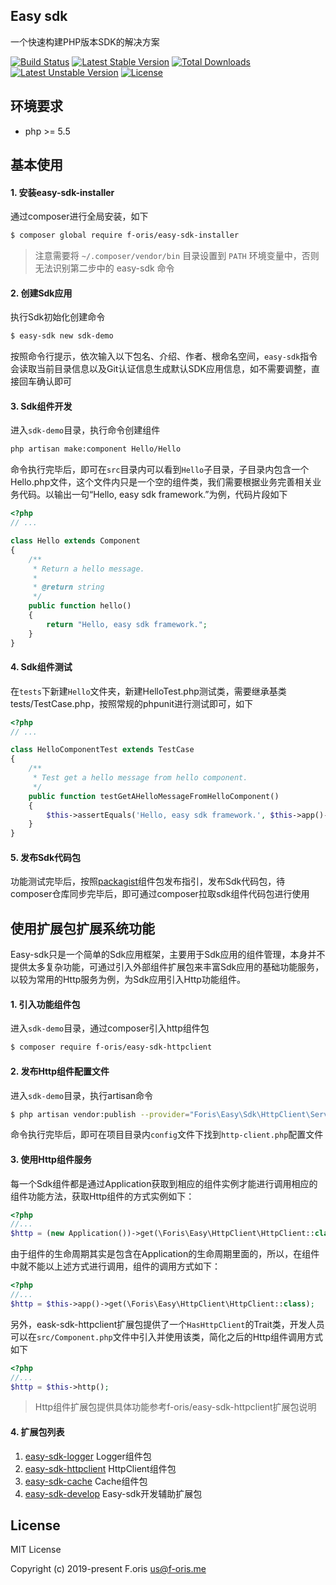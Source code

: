 ## Easy sdk

一个快速构建PHP版本SDK的解决方案

[![Build Status](https://travis-ci.com/itsanr-oris/easy-sdk.svg?branch=master)](https://travis-ci.com/itsanr-oris/easy-sdk)
[![Latest Stable Version](https://poser.pugx.org/f-oris/easy-sdk/v)](//packagist.org/packages/f-oris/easy-sdk)
[![Total Downloads](https://poser.pugx.org/f-oris/easy-sdk/downloads)](//packagist.org/packages/f-oris/easy-sdk)
[![Latest Unstable Version](https://poser.pugx.org/f-oris/easy-sdk/v/unstable)](//packagist.org/packages/f-oris/easy-sdk)
[![License](https://poser.pugx.org/f-oris/easy-sdk/license)](//packagist.org/packages/f-oris/easy-sdk)


## 环境要求

- php >= 5.5

## 基本使用

#### 1. 安装easy-sdk-installer

通过composer进行全局安装，如下

```bash
$ composer global require f-oris/easy-sdk-installer
```

> 注意需要将 `~/.composer/vendor/bin` 目录设置到 `PATH` 环境变量中，否则无法识别第二步中的 easy-sdk 命令

#### 2. 创建Sdk应用

执行Sdk初始化创建命令

```bash
$ easy-sdk new sdk-demo
```

按照命令行提示，依次输入以下包名、介绍、作者、根命名空间，`easy-sdk`指令会读取当前目录信息以及Git认证信息生成默认SDK应用信息，如不需要调整，直接回车确认即可

#### 3. Sdk组件开发

进入`sdk-demo`目录，执行命令创建组件

```bash
php artisan make:component Hello/Hello
```

命令执行完毕后，即可在`src`目录内可以看到`Hello`子目录，子目录内包含一个Hello.php文件，这个文件内只是一个空的组件类，我们需要根据业务完善相关业务代码。以输出一句“Hello, easy sdk framework.”为例，代码片段如下

```php
<?php
// ...

class Hello extends Component
{
    /**
     * Return a hello message.
     *
     * @return string
     */
    public function hello()
    {
        return "Hello, easy sdk framework.";
    }
}
```

#### 4. Sdk组件测试

在`tests`下新建`Hello`文件夹，新建HelloTest.php测试类，需要继承基类tests/TestCase.php，按照常规的phpunit进行测试即可，如下

```php
<?php
// ...

class HelloComponentTest extends TestCase
{
    /**
     * Test get a hello message from hello component.
     */
    public function testGetAHelloMessageFromHelloComponent()
    {
        $this->assertEquals('Hello, easy sdk framework.', $this->app()->get(Hello::name())->hello());
    }
}
```

#### 5. 发布Sdk代码包

功能测试完毕后，按照[packagist](https://packagist.org/)组件包发布指引，发布Sdk代码包，待composer仓库同步完毕后，即可通过composer拉取sdk组件代码包进行使用

## 使用扩展包扩展系统功能

Easy-sdk只是一个简单的Sdk应用框架，主要用于Sdk应用的组件管理，本身并不提供太多复杂功能，可通过引入外部组件扩展包来丰富Sdk应用的基础功能服务，以较为常用的Http服务为例，为Sdk应用引入Http功能组件。

#### 1. 引入功能组件包

进入`sdk-demo`目录，通过composer引入http组件包

```bash
$ composer require f-oris/easy-sdk-httpclient
```

#### 2. 发布Http组件配置文件

进入`sdk-demo`目录，执行artisan命令

```bash
$ php artisan vendor:publish --provider="Foris\Easy\Sdk\HttpClient\ServiceProvider"
```

命令执行完毕后，即可在项目目录内`config`文件下找到`http-client.php`配置文件

#### 3. 使用Http组件服务

每一个Sdk组件都是通过Application获取到相应的组件实例才能进行调用相应的组件功能方法，获取Http组件的方式实例如下：

```php
<?php
//...
$http = (new Application())->get(\Foris\Easy\HttpClient\HttpClient::class);
```

由于组件的生命周期其实是包含在Application的生命周期里面的，所以，在组件中就不能以上述方式进行调用，组件的调用方式如下：

```php
<?php
//...
$http = $this->app()->get(\Foris\Easy\HttpClient\HttpClient::class);
```

另外，eask-sdk-httpclient扩展包提供了一个`HasHttpClient`的Trait类，开发人员可以在`src/Component.php`文件中引入并使用该类，简化之后的Http组件调用方式如下

```php
<?php
//...
$http = $this->http();
```

> Http组件扩展包提供具体功能参考f-oris/easy-sdk-httpclient扩展包说明

#### 4. 扩展包列表

1. [easy-sdk-logger](https://github.com/itsanr-oris/easy-sdk-logger) Logger组件包
2. [easy-sdk-httpclient](https://github.com/itsanr-oris/easy-sdk-httpclient) HttpClient组件包
3. [easy-sdk-cache](https://github.com/itsanr-oris/easy-sdk-cache) Cache组件包
4. [easy-sdk-develop](https://github.com/itsanr-oris/easy-sdk-develop) Easy-sdk开发辅助扩展包

## License

MIT License

Copyright (c) 2019-present F.oris <us@f-oris.me>
